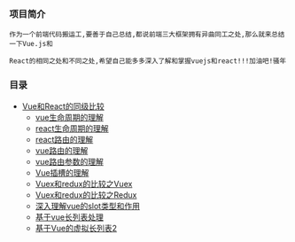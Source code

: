 
### 项目简介

    作为一个前端代码搬运工,要善于自己总结,都说前端三大框架拥有异曲同工之处,那么就来总结一下Vue.js和

    React的相同之处和不同之处,希望自己能多多深入了解和掌握vuejs和react!!!加油吧!骚年

### 目录
- [Vue和React的同级比较](#Vue和React的总结)
    - [vue生命周期的理解](doc/对vue的生命周期的理解.md)
    - [react生命周期的理解](doc/对react生命周期的理解.md)
    - [react路由的理解](doc/对react路由的理解.md)
    - [vue路由的理解](doc/vue路由的理解.md)
    - [vue路由参数的理解](doc/Vue路由参数的理解.md)
    - [Vue插槽的理解](doc/深入理解vue中的slot与slot-scope.md)
    - [Vuex和redux的比较之Vuex](doc/vuex和redux的比较1.md)
    - [Vuex和redux的比较之Redux](doc/vuex和redux的比较2.md)
    - [深入理解vue的slot类型和作用](doc/对vue路由的理解.md)
    - [基于vue长列表处理](doc/基于vue的长列表处理.md)
    - [基于Vue的虚拟长列表2](doc/基于Vue的虚拟长列表.md)


